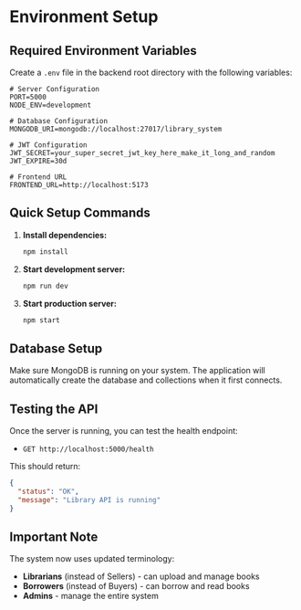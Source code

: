 # Environment Setup

## Required Environment Variables

Create a `.env` file in the backend root directory with the following variables:

```env
# Server Configuration
PORT=5000
NODE_ENV=development

# Database Configuration
MONGODB_URI=mongodb://localhost:27017/library_system

# JWT Configuration
JWT_SECRET=your_super_secret_jwt_key_here_make_it_long_and_random
JWT_EXPIRE=30d

# Frontend URL
FRONTEND_URL=http://localhost:5173
```

## Quick Setup Commands

1. **Install dependencies:**

   ```bash
   npm install
   ```

2. **Start development server:**

   ```bash
   npm run dev
   ```

3. **Start production server:**
   ```bash
   npm start
   ```

## Database Setup

Make sure MongoDB is running on your system. The application will automatically create the database and collections when it first connects.

## Testing the API

Once the server is running, you can test the health endpoint:

- `GET http://localhost:5000/health`

This should return:

```json
{
  "status": "OK",
  "message": "Library API is running"
}
```

## Important Note

The system now uses updated terminology:
- **Librarians** (instead of Sellers) - can upload and manage books
- **Borrowers** (instead of Buyers) - can borrow and read books
- **Admins** - manage the entire system
